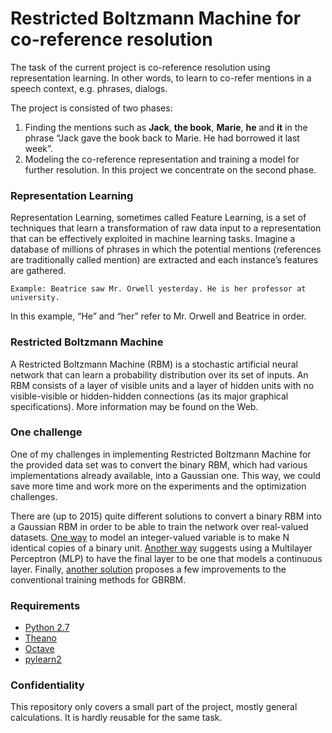 # Restricted Boltzmann Machine for co-reference resolution

The task of the current project is co-reference resolution using representation learning. In other words, to learn to co-refer mentions in a speech context, e.g. phrases, dialogs. 

The project is consisted of two phases: 
1. Finding the mentions such as __Jack__, __the book__, __Marie__, __he__ and __it__ in the phrase “Jack gave the book back to Marie. He had borrowed it last week”.
2. Modeling the co-reference representation and training a model for further resolution. In this project we concentrate on the second phase. 

### Representation Learning

Representation Learning, sometimes called Feature Learning, is a set of techniques that learn a transformation of raw data input to a representation that can be effectively exploited in machine learning tasks. Imagine a database of millions of phrases in which the potential mentions (references are traditionally called mention) are extracted and each instance’s features are gathered. 

```Example: Beatrice saw Mr. Orwell yesterday. He is her professor at university.```

In this example, “He” and “her” refer to Mr. Orwell and Beatrice in order.

### Restricted Boltzmann Machine

A Restricted Boltzmann Machine (RBM) is a stochastic artificial neural network that can learn a probability distribution over its set of inputs. An RBM consists of a layer of visible units and a layer of hidden units with no visible-visible or hidden-hidden connections (as its major graphical specifications). More information may be found on the Web.

### One challenge

One of my challenges in implementing Restricted Boltzmann Machine for the provided data set was to convert the binary RBM, which had various implementations already available, into a Gaussian one. This way, we could save more time and work more on the experiments and the optimization challenges. 

There are (up to 2015) quite different solutions to convert a binary RBM into a Gaussian RBM in order to be able to train the network over real-valued datasets. [One way](http://www.cs.toronto.edu/~hinton/csc2535/notes/lec4new.pdf) to model an integer-valued variable is to make N identical copies of a binary unit. [Another way](https://blog.safaribooksonline.com/2014/02/10/pylearn2-regression-3rd-party-data/) suggests using a Multilayer Perceptron (MLP) to have the final layer to be one that models a continuous layer. Finally, [another solution](http://citeseerx.ist.psu.edu/viewdoc/download?doi=10.1.1.478.6892&rep=rep1&type=pdf) proposes a few improvements to the conventional training methods for GBRBM.


### Requirements 
  * [Python 2.7](https://www.python.org/download/releases/2.7/)
  * [Theano](http://deeplearning.net/software/theano/)
  * [Octave](https://www.gnu.org/software/octave/)
  * [pylearn2](http://deeplearning.net/software/pylearn2/)


### Confidentiality 
This repository only covers a small part of the project, mostly general calculations. It is hardly reusable for the same task.